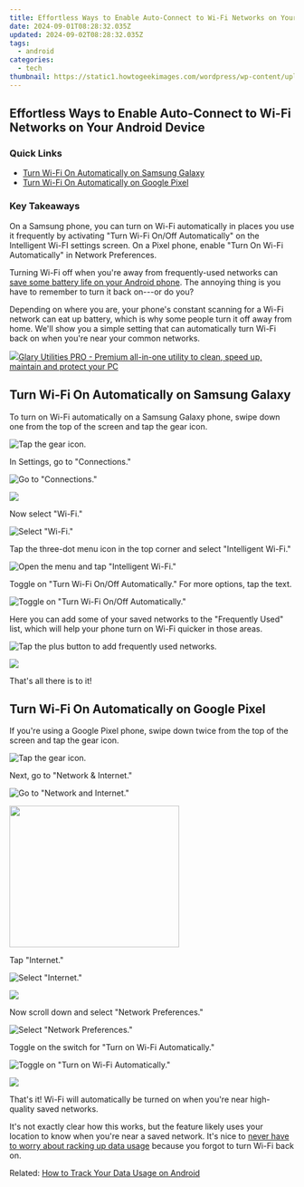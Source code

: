 ```yaml
---
title: Effortless Ways to Enable Auto-Connect to Wi-Fi Networks on Your Android Device
date: 2024-09-01T08:28:32.035Z
updated: 2024-09-02T08:28:32.035Z
tags:
  - android
categories:
  - tech
thumbnail: https://static1.howtogeekimages.com/wordpress/wp-content/uploads/2022/10/WiFi-on-phone.jpg
---
```


## Effortless Ways to Enable Auto-Connect to Wi-Fi Networks on Your Android Device

### Quick Links

* [Turn Wi-Fi On Automatically on Samsung Galaxy](https://article-helps.techidaily.com/new-perfecting-your-punchline-kinemasters-way-for-2024/)
* [Turn Wi-Fi On Automatically on Google Pixel](https://tech-haven.techidaily.com/readying-for-revolutionary-tools-in-diy-crafts/)

### Key Takeaways

 On a Samsung phone, you can turn on Wi-Fi automatically in places you use it frequently by activating "Turn Wi-Fi On/Off Automatically" on the Intelligent Wi-FI settings screen. On a Pixel phone, enable "Turn On Wi-Fi Automatically" in Network Preferences.

 Turning Wi-Fi off when you're away from frequently-used networks can [save some battery life on your Android phone](https://ai-video-editing.techidaily.com/updated-in-2024-how-to-add-green-screen-effects-in-phhotoshop/). The annoying thing is you have to remember to turn it back on---or do you?

 Depending on where you are, your phone's constant scanning for a Wi-Fi network can eat up battery, which is why some people turn it off away from home. We'll show you a simple setting that can automatically turn Wi-Fi back on when you're near your common networks.

<!-- affiliate ads begin -->
<a href="https://order.glarysoft.com/order/checkout.php?PRODS=4535075&QTY=1&AFFILIATE=108875&CART=1"><img src="https://secure.avangate.com/images/merchant/6734fa703f6633ab896eecbdfad8953a/products/GU-500_672.png" border="0">Glary Utilities PRO -  Premium all-in-one utility to clean, speed up, maintain and protect your PC</a>
<!-- affiliate ads end -->
##  Turn Wi-Fi On Automatically on Samsung Galaxy

 To turn on Wi-Fi automatically on a Samsung Galaxy phone, swipe down one from the top of the screen and tap the gear icon.

![Tap the gear icon.](https://static1.howtogeekimages.com/wordpress/wp-content/uploads/2022/10/2022-10-04_16-24-09.jpg) 

 In Settings, go to "Connections."

![Go to &quot;Connections.&quot;](https://static1.howtogeekimages.com/wordpress/wp-content/uploads/2022/10/2022-10-04_16-24-26.jpg) 

<!-- affiliate ads begin -->
<a href="https://store.nero.com/order/checkout.php?PRODS=42296740&QTY=1&AFFILIATE=108875&CART=1"><img src="https://www.nero.com/nero-com-wAssets/img/banners/2023/biu/Nero_BackItUp_Screen_2.webp" border="0"></a>
<!-- affiliate ads end -->
 Now select "Wi-Fi."

![Select &quot;Wi-Fi.&quot;](https://static1.howtogeekimages.com/wordpress/wp-content/uploads/2022/10/2022-10-04_16-24-42.jpg) 

 Tap the three-dot menu icon in the top corner and select "Intelligent Wi-Fi."

![Open the menu and tap &quot;Intelligent Wi-Fi.&quot;](https://static1.howtogeekimages.com/wordpress/wp-content/uploads/2022/10/2022-10-04_16-25-05.jpg) 

 Toggle on "Turn Wi-Fi On/Off Automatically." For more options, tap the text.

![Toggle on &quot;Turn Wi-Fi On/Off Automatically.&quot;](https://static1.howtogeekimages.com/wordpress/wp-content/uploads/2022/10/2022-10-04_16-25-31.jpg) 

 Here you can add some of your saved networks to the "Frequently Used" list, which will help your phone turn on Wi-Fi quicker in those areas.

![Tap the plus button to add frequently used networks.](https://static1.howtogeekimages.com/wordpress/wp-content/uploads/2022/10/2022-10-04_16-26-03.jpg) 

<!-- affiliate ads begin -->
<a href="https://estore.winxdvd.com/order/checkout.php?PRODS=1412049&QTY=1&AFFILIATE=108875&CART=1"><img src="https://www.winxdvd.com/affiliate/new-banner/pt-200x200.jpg" border="0"></a>
<!-- affiliate ads end -->
 That's all there is to it!

##  Turn Wi-Fi On Automatically on Google Pixel

 If you're using a Google Pixel phone, swipe down twice from the top of the screen and tap the gear icon.

![Tap the gear icon.](https://static1.howtogeekimages.com/wordpress/wp-content/uploads/2022/10/2022-10-04_16-30-37.jpg) 

 Next, go to "Network & Internet."

![Go to &quot;Network and Internet.&quot;](https://static1.howtogeekimages.com/wordpress/wp-content/uploads/2022/10/2022-10-04_16-31-07.jpg) 

<!-- affiliate ads begin -->
<a href="https://imp.i357552.net/c/5597632/863039/11832" target="_top" id="863039"><img src="//a.impactradius-go.com/display-ad/11832-863039" border="0" alt="" width="300" height="250"/></a>
<!-- affiliate ads end -->
 Tap "Internet."

![Select &quot;Internet.&quot;](https://static1.howtogeekimages.com/wordpress/wp-content/uploads/2022/10/2022-10-04_16-31-20.jpg) 

<!-- affiliate ads begin -->
<a href="https://shop.systoolsgroup.com/affiliate.php?ACCOUNT=SYSTOOBY&AFFILIATE=108875&PATH=https%3A%2F%2Fwww.systoolsgroup.com%3FAFFILIATE%3D108875%26RESOURCE%3D%2BSysTools%2BOutlook%2BRecovery"><img src="https://www.systoolsgroup.com/box/outlook-recovery.png" border="0"></a>
<!-- affiliate ads end -->
 Now scroll down and select "Network Preferences."

![Select &quot;Network Preferences.&quot;](https://static1.howtogeekimages.com/wordpress/wp-content/uploads/2022/10/2022-10-04_16-31-35.jpg) 

 Toggle on the switch for "Turn on Wi-Fi Automatically."

![Toggle on &quot;Turn on Wi-Fi Automatically.&quot;](https://static1.howtogeekimages.com/wordpress/wp-content/uploads/2022/10/2022-10-04_16-31-54.jpg) 

<!-- affiliate ads begin -->
<a href="https://secure.2checkout.com/order/checkout.php?PRODS=4620778&QTY=1&AFFILIATE=108875&CART=1"><img src="https://secure.avangate.com/images/merchant/07dd4d5a72f5740ef0f035f201951476/300__250banner.jpg" border="0"></a>
<!-- affiliate ads end -->
 That's it! Wi-Fi will automatically be turned on when you're near high-quality saved networks.

 It's not exactly clear how this works, but the feature likely uses your location to know when you're near a saved network. It's nice to [never have to worry about racking up data usage](https://win-howtos.techidaily.com/how-to-get-the-brightness-control-back-in-working-order-on-windows-11/) because you forgot to turn Wi-Fi back on.

Related: [How to Track Your Data Usage on Android](https://win-howtos.techidaily.com/how-to-get-the-brightness-control-back-in-working-order-on-windows-11/)

<ins class="adsbygoogle"
     style="display:block"
     data-ad-format="autorelaxed"
     data-ad-client="ca-pub-7571918770474297"
     data-ad-slot="1223367746"></ins>



<ins class="adsbygoogle"
     style="display:block"
     data-ad-client="ca-pub-7571918770474297"
     data-ad-slot="8358498916"
     data-ad-format="auto"
     data-full-width-responsive="true"></ins>


